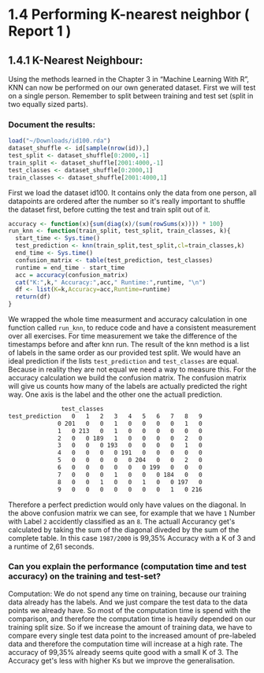 # 1.4 Performing K-nearest neighbor ( Report 1 )
## 1.4.1 K-Nearest Neighbour:
Using the methods learned in the Chapter 3 in “Machine Learning With R”, KNN can now be performed on our own generated dataset. 
First we will test on a single person. 
Remember to split between training and test set (split in two equally sized parts).

### Document the results:

````R
load("~/Downloads/id100.rda")
dataset_shuffle <- id[sample(nrow(id)),]
test_split <- dataset_shuffle[0:2000,-1]
train_split <- dataset_shuffle[2001:4000,-1]
test_classes <- dataset_shuffle[0:2000,1]
train_classes <- dataset_shuffle[2001:4000,1]
````
First we load the dataset id100. It contains only the data from one person, all datapoints are ordered after the number so it's really important to shuffle the dataset first, before cutting the test and train split out of it.

````R
accuracy <- function(x){sum(diag(x)/(sum(rowSums(x)))) * 100}
run_knn <- function(train_split, test_split, train_classes, k){
  start_time <- Sys.time()
  test_prediction <- knn(train_split,test_split,cl=train_classes,k)
  end_time <- Sys.time()
  confusion_matrix <- table(test_prediction, test_classes)
  runtime = end_time - start_time
  acc = accuracy(confusion_matrix)
  cat("K:",k," Accuracy:",acc," Runtime:",runtime, "\n")
  df <- list(K=k,Accuracy=acc,Runtime=runtime)
  return(df)
}
````
We wrapped the whole time measurment and accuracy calculation in one function called `run_knn`, to reduce code and have a consistent measurement over all exercises. For time measurement we take the difference of the timestamps before and after knn run. The result of the knn method is a list of labels in the same order as our provided test split. We would have an ideal prediction if the lists `test_prediction` and `test_classes` are equal. Because in reality they are not equal we need a way to measure this. For the accuracy calculation we build the confusion matrix. The confusion matrix will give us counts how many of the labels are actually predicted the right way. One axis is the label and the other one the actuall prediction.
````bash
               test_classes
test_prediction   0   1   2   3   4   5   6   7   8   9
              0 201   0   0   1   0   0   0   0   1   0
              1   0 213   0   1   0   0   0   0   0   0
              2   0   0 189   1   0   0   0   0   2   0
              3   0   0   0 193   0   0   0   0   1   0
              4   0   0   0   0 191   0   0   0   0   0
              5   0   0   0   0   0 204   0   0   2   0
              6   0   0   0   0   0   0 199   0   0   0
              7   0   0   0   1   0   0   0 184   0   0
              8   0   0   1   0   0   1   0   0 197   0
              9   0   0   0   0   0   0   0   1   0 216
````
Therefore a perfect prediction would only have values on the diagonal. In the above confusion matrix we can see, for example that we have `1` Number with Label `2` accidently classified as an `8`. The actuall Accurancy get's calculated by taking the sum of the diagonal diveded by the sum of the complete table. In this case `1987/2000` is 99,35% Accuracy with a K of 3 and a runtime of 2,61 seconds.


### Can you explain the performance (computation time and test accuracy) on the training and test-set?

Computation: We do not spend any time on training, because our training data already has the labels. And we just compare the test data to the data points we already have. So most of the computation time is spend with the comparison, and therefore the computation time is heavily depended on our training split size. So if we increase the amount of training data, we have to compare every single test data point to the increased amount of pre-labeled data and therefore the computation time will increase at a high rate. The accuracy of 99,35% already seems quite good with a small K of 3. The Accuracy get's less with higher Ks but we improve the generalisation.
